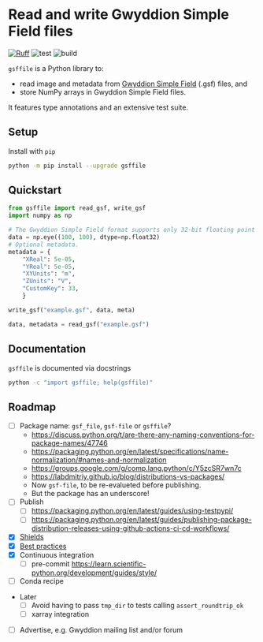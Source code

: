 # Read and write Gwyddion Simple Field files

[![Ruff](https://img.shields.io/endpoint?url=https://raw.githubusercontent.com/astral-sh/ruff/main/assets/badge/v2.json)](https://github.com/astral-sh/ruff)
![test](https://github.com/angelo-peronio/gsffile/actions/workflows/test.yaml/badge.svg)
![build](https://github.com/angelo-peronio/gsffile/actions/workflows/build.yaml/badge.svg)

`gsffile` is a Python library to:

* read image and metadata from [Gwyddion Simple Field](http://gwyddion.net/documentation/user-guide-en/gsf.html) (.gsf) files, and
* store NumPy arrays in Gwyddion Simple Field files.

It features type annotations and an extensive test suite.

## Setup

Install with `pip`

```bash
python -m pip install --upgrade gsffile
```

## Quickstart

```python
from gsffile import read_gsf, write_gsf
import numpy as np

# The Gwyddion Simple Field format supports only 32-bit floating point data.
data = np.eye((100, 100), dtype=np.float32)
# Optional metadata.
metadata = {
    "XReal": 5e-05,
    "YReal": 5e-05,
    "XYUnits": "m",
    "ZUnits": "V",
    "CustomKey": 33,
    }

write_gsf("example.gsf", data, meta)

data, metadata = read_gsf("example.gsf")
```

## Documentation

`gsffile` is documented via docstrings

```bash
python -c "import gsffile; help(gsffile)"
```

## Roadmap

* [ ] Package name: `gsf_file`, `gsf-file` or `gsffile`?
    * <https://discuss.python.org/t/are-there-any-naming-conventions-for-package-names/47746>
    * <https://packaging.python.org/en/latest/specifications/name-normalization/#names-and-normalization>
    * <https://groups.google.com/g/comp.lang.python/c/Y5zcSR7wn7c>
    * <https://labdmitriy.github.io/blog/distributions-vs-packages/>
    * Now `gsf-file`, to be re-evalueted before publishing.
    * But the package has an underscore!
* [ ] Publish
    * [ ] <https://packaging.python.org/en/latest/guides/using-testpypi/>
    * [ ] <https://packaging.python.org/en/latest/guides/publishing-package-distribution-releases-using-github-actions-ci-cd-workflows/>
* [x] [Shields](https://shields.io/)
* [x] [Best practices](https://learn.scientific-python.org/development/guides/packaging-simple/)
* [x] Continuous integration
    * [ ] pre-commit <https://learn.scientific-python.org/development/guides/style/>
* [ ] Conda recipe
* Later
    * [ ] Avoid having to pass `tmp_dir` to tests calling `assert_roundtrip_ok`
    * [ ] xarray integration
* [ ] Advertise, e.g. Gwyddion mailing list and/or forum
